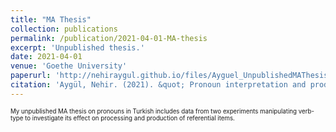 ```yaml
---
title: "MA Thesis"
collection: publications
permalink: /publication/2021-04-01-MA-thesis
excerpt: 'Unpublished thesis.'
date: 2021-04-01
venue: 'Goethe University'
paperurl: 'http://nehiraygul.github.io/files/Ayguel_UnpublishedMAThesis_2021.pdf'
citation: 'Aygül, Nehir. (2021). &quot; Pronoun interpretation and production in Turkish.&quot;  [Unpublished MA thesis]. Goethe University. Frankfurt am Main.'
---
```

<sub><sup>My unpublished MA thesis on pronouns in Turkish includes data from two experiments manipulating verb-type to investigate its effect on processing and production of referential items.</sup></sub>
